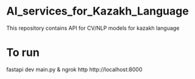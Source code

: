 # AI_services_for_Kazakh_Language
This repository contains API for CV/NLP models for kazakh language

# To run
fastapi dev main.py & ngrok http http://localhost:8000